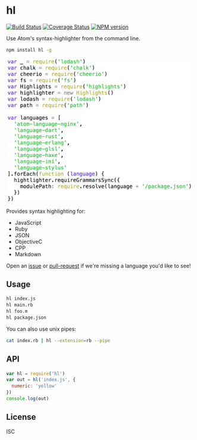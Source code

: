 # hl

[![Build Status](https://travis-ci.org/bcoe/hl.svg)](https://travis-ci.org/bcoe/hl)
[![Coverage Status](https://coveralls.io/repos/bcoe/hl/badge.svg?branch=master)](https://coveralls.io/r/bcoe/hl?branch=master)
[![NPM version](https://img.shields.io/npm/v/hl.svg)](https://www.npmjs.com/package/hl)

Use Atom's syntax-highlighter from the command line.

```sh
npm install hl -g
```

<img width="500" src="screen.png">

Provides syntax highlighting for:

* JavaScript
* Ruby
* JSON
* ObjectiveC
* CPP
* Markdown

Open an [issue](https://github.com/bcoe/hl/issues/new) or [pull-request](https://github.com/bcoe/hl/compare) if we're missing a language you'd like to see!

## Usage

```sh
hl index.js
hl main.rb
hl foo.m
hl package.json
```

You can also use unix pipes:

```sh
cat index.rb | hl --extension=rb --pipe
```

## API

```js
var hl = require('hl')
var out = hl('index.js', {
  numeric: 'yellow'
})
console.log(out)
```

## License

ISC
